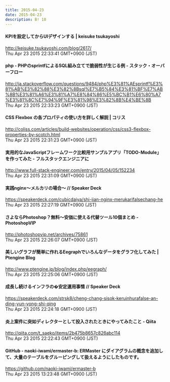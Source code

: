 ```yaml
---
title: 2015-04-23
date: 2015-04-23
description: B! 10
---
```


#### KPIを設定してからUIデザインする | keisuke tsukayoshi
http://keisuke.tsukayoshi.com/blog/2617/<br>
Thu Apr 23 2015 22:33:41 GMT+0900 (JST)<br>


#### php - PHPのsprintfによるSQL組み立てで脆弱性が生じる例 - スタック・オーバーフロー
http://ja.stackoverflow.com/questions/9484/php%E3%81%AEsprintf%E3%81%AB%E3%82%88%E3%82%8Bsql%E7%B5%84%E3%81%BF%E7%AB%8B%E3%81%A6%E3%81%A7%E8%84%86%E5%BC%B1%E6%80%A7%E3%81%8C%E7%94%9F%E3%81%98%E3%82%8B%E4%BE%8B<br>
Thu Apr 23 2015 22:33:23 GMT+0900 (JST)<br>


####   CSS Flexbox の各プロパティの使い方を詳しく解説 | コリス
http://coliss.com/articles/build-websites/operation/css/css3-flexbox-properties-by-scotch.html<br>
Thu Apr 23 2015 22:31:23 GMT+0900 (JST)<br>


#### 実用的なJavaScriptフレームワーク比較用サンプルアプリ「TODO-Module」を作ってみた - フルスタックエンジニアに
http://www.full-stack-engineer.com/entry/2015/04/05/152234<br>
Thu Apr 23 2015 22:31:09 GMT+0900 (JST)<br>


#### 実践nginx〜メルカリの場合〜 // Speaker Deck
https://speakerdeck.com/cubicdaiya/shi-jian-nginx-merukarifalsechang-he<br>
Thu Apr 23 2015 22:27:19 GMT+0900 (JST)<br>


#### さよならPhotoshop？無料〜安価に使える代替ツール10個まとめ - PhotoshopVIP
http://photoshopvip.net/archives/75861<br>
Thu Apr 23 2015 22:26:07 GMT+0900 (JST)<br>


#### 美しいグラフが簡単に作れるEegraphでいろんなデータをグラフ化してみた | Ptengine Blog
http://www.ptengine.jp/blog/index.php/eegraph/<br>
Thu Apr 23 2015 22:25:06 GMT+0900 (JST)<br>


#### 成長し続けるインフラの�安定運用事情 // Speaker Deck
https://speakerdeck.com/strsk8/cheng-chang-sisok-keruinhurafalse-an-ding-yun-yong-shi-qing<br>
Thu Apr 23 2015 22:24:18 GMT+0900 (JST)<br>


#### 炎上案件に突如ディレクターとして投入されたときにやってみたこと - Qiita
http://qiita.com/t_saeko/items/2b475b8657c826abc114<br>
Thu Apr 23 2015 22:22:43 GMT+0900 (JST)<br>


#### GitHub - naoki-iwami/ermaster-b: ERMaster にダイアグラムの概念を追加して、大量のテーブルをグルーピングして扱えるようにしたものです。
https://github.com/naoki-iwami/ermaster-b<br>
Thu Apr 23 2015 13:23:48 GMT+0900 (JST)<br>


